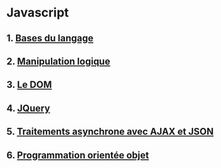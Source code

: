 # Javascript

## 1. [Bases du langage](1-bases.md)

## 2. [Manipulation logique](2-logique.md)

## 3. [Le DOM](3-dom.md)

## 4. [JQuery](4-jquery.md)

## 5. [Traitements asynchrone avec AJAX et JSON](5-ajax.md)

## 6. [Programmation orientée objet](6-poo.md)